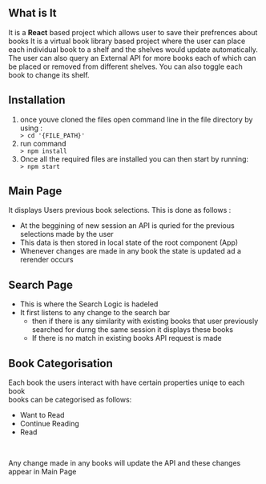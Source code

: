 <h2>What is It</h2>
It is a <b>React</b> based project which allows user to save their prefrences about books
It is a virtual book library based project where the user can place each individual book to a shelf and the shelves would update automatically.
The user can also query an External API for more books each of which can be placed or removed from different shelves.
You can also toggle each book to change its shelf.

<h2>Installation</h2>
    <ol>
      <li>once youve cloned the files open command line in the file directory by using : </li>
         <code>> cd '{FILE_PATH}'</code>
      <li>run command</li>
        <code>> npm install</code>
      <li>Once all the required files are installed you can then start by running:</li>
        <code>> npm start</code>
    </ol>

<h2>Main Page</h2>
It displays Users previous book selections. This is done as follows :
<ul>
  <li>At the beggining of new session an API is quried for the previous selections made by the user</li>
  <li>This data is then stored in local state of the root component (App)</li>
  <li>Whenever changes are made in any book the state is updated ad a rerender occurs</li>
</ul>

<h2>Search Page</h2>
<ul>
  <li>This is where the Search Logic is hadeled</li>
  <li>
    It first listens to any change to the search bar
    <ul>
      <li>then if there is any similarity with existing books that user previously searched for durng the same session
        it displays these books</li>
        <li>If there is no match in existing books API request is made </li>
    </ul>
  </li>
</ul>
    
<h2>Book Categorisation</h2>
Each book the users interact with have certain properties uniqe to each book<br>
      books can be categorised as follows:
      <ul>
        <li>Want to Read</li>
        <li>Continue Reading</li>
        <li>Read</li>
      </ul><br>

Any change made in any books will update the API and these changes appear in Main Page 
